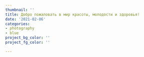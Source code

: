 ```yaml
---
thumbnail: ''
title: Добро пожаловать в мир красоты, молодости и здоровья!
date: '2021-02-06'
categories:
- photography
- blue
project_bg_color: ''
project_fg_color: ''

---
```

